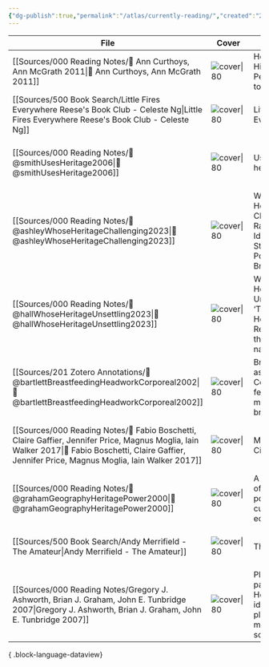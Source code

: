 ```yaml
---
{"dg-publish":true,"permalink":"/atlas/currently-reading/","created":"2024-06-18T09:05:16.000+08:00","updated":"2024-07-31T21:30:05.000+08:00"}
---
```



| File                                                                                                                                                                                                      | Cover                                                                                                                                                                                                                                                                           | Title                                                                               | Yr   | Modified                | Added                     |
| --------------------------------------------------------------------------------------------------------------------------------------------------------------------------------------------------------- | ------------------------------------------------------------------------------------------------------------------------------------------------------------------------------------------------------------------------------------------------------------------------------- | ----------------------------------------------------------------------------------- | ---- | ----------------------- | ------------------------- |
| [[Sources/000 Reading Notes/📖 Ann Curthoys, Ann McGrath 2011\|📖 Ann Curthoys, Ann McGrath 2011]]                                                                                                     | ![cover\|80](https://media.springernature.com/full/springer-static/cover-hires/book/978-0-230-30496-3)                                                                                                                                                                          | How to Write History that People Want to Read                                       | 2011 | 10:18 AM - 2025 May 07  | 9:20 AM - 2025 April 29   |
| [[Sources/500 Book Search/Little Fires Everywhere Reese's Book Club - Celeste Ng\|Little Fires Everywhere Reese's Book Club - Celeste Ng]]                                                             | ![cover\|80](http://books.google.com/books/content?id=OsUPDgAAQBAJ&printsec=frontcover&img=1&zoom=1&edge=curl&source=gbs_api)                                                                                                                                                   | Little Fires Everywhere                                                             | \-   | 8:55 AM - 2025 April 23 | 8:54 AM - 2025 April 23   |
| [[Sources/000 Reading Notes/📖 @smithUsesHeritage2006\|📖 @smithUsesHeritage2006]]                                                                                                                     | ![cover\|80](https://books.google.com.ph/books/content?id=8wO7uQAACAAJ&printsec=frontcover&img=1&zoom=1&imgtk=AFLRE72riQ-h1jrgZSvOXk0JpHRvN31xhwH4dsnoNww2V58RJIz6A5bgM8TV62lZ457Z-NZGxtqMsTGVXuXVo82M_tW5rfZIj-srpaZCumkaFjBvVuBbXGXUxiHG8FO5Jj4n08KvCtou)                     | Uses of heritage                                                                    | 2006 | 8:53 AM - 2025 April 23 | 10:27 AM - 2025 March 17  |
| [[Sources/000 Reading Notes/📖 @ashleyWhoseHeritageChallenging2023\|📖 @ashleyWhoseHeritageChallenging2023]]                                                                                           | ![cover\|80](https://books.google.com.ph/books/publisher/content?id=b7iqEAAAQBAJ&printsec=frontcover&img=1&zoom=1&edge=curl&imgtk=AFLRE71WaTgRx_-FCeqkqHyELYBDVM3SMfATIWnNoPpaq48U5zBRobI4bWNJSKB0D4lhzmVpaoEqJW7_h1usGxmUs4EBSIEn1-cBeZP3lEGopLGn2qMU4SFupShmbq8lLQd_LRLC_Lmg) | Whose Heritage?: Challenging Race and Identity in Stuart Hall’s Post-nation Britain | 2023 | 8:53 AM - 2025 April 23 | 3:05 PM - 2025 April 07   |
| [[Sources/000 Reading Notes/📖 @hallWhoseHeritageUnsettling2023\|📖 @hallWhoseHeritageUnsettling2023]]                                                                                                 | ![cover\|80](https://i1.rgstatic.net/publication/367639484_Whose_Heritage_Un-settling_'The_Heritage'_Re-imagining_the_Post-nation/links/63d9b882c465a873a2723d5d/largepreview.png)                                                                                              | Whose Heritage? Un-settling ‘The Heritage’, Re-imagining the Post-nation            | 2023 | 8:53 AM - 2025 April 23 | 3:03 PM - 2025 April 07   |
| [[Sources/201 Zotero Annotations/📑 @bartlettBreastfeedingHeadworkCorporeal2002\|📑 @bartlettBreastfeedingHeadworkCorporeal2002]]                                                                      | ![cover\|80](https://i1.rgstatic.net/publication/223511572_Breastfeeding_as_Headwork_Corporeal_Feminism_and_Meanings_for_Breastfeeding/links/61a18b973068c54fa52044e1/largepreview.png)                                                                                         | Breastfeeding as headwork: Corporeal feminism and meanings for breastfeeding        | 2002 | 8:52 AM - 2025 April 23 | 1:11 PM - 2024 October 06 |
| [[Sources/000 Reading Notes/📖 Fabio Boschetti, Claire Gaffier, Jennifer Price, Magnus Moglia, Iain Walker 2017\|📖 Fabio Boschetti, Claire Gaffier, Jennifer Price, Magnus Moglia, Iain Walker 2017]] | ![cover\|80](https://i1.rgstatic.net/publication/317104143_Myths_of_the_City/links/5a725aab0f7e9b20d48e0ed1/largepreview.png)                                                                                                                                                   | Myths of the City                                                                   | 2017 | 8:50 AM - 2025 April 23 | 8:56 PM - 2024 August 05  |
| [[Sources/000 Reading Notes/📖 @grahamGeographyHeritagePower2000\|📖 @grahamGeographyHeritagePower2000]]                                                                                               | ![cover\|80](https://images.routledge.com/common/jackets/crclarge/978034067/9780340677780.jpg)                                                                                                                                                                                  | A geography of heritage : power, culture, and economy                               | 2000 | 8:45 AM - 2025 April 23 | 4:00 PM - 2025 March 27   |
| [[Sources/500 Book Search/Andy Merrifield - The Amateur\|Andy Merrifield - The Amateur]]                                                                                                               | ![cover\|80](http://books.google.com/books/content?id=kedqDwAAQBAJ&printsec=frontcover&img=1&zoom=1&edge=curl&source=gbs_api)                                                                                                                                                   | The Amateur                                                                         | 2018 | 9:35 PM - 2024 July 27  | 9:33 PM - 2024 July 27    |
| [[Sources/000 Reading Notes/Gregory J. Ashworth, Brian J. Graham, John E. Tunbridge 2007\|Gregory J. Ashworth, Brian J. Graham, John E. Tunbridge 2007]]                                               | ![cover\|80](http://books.google.com/books/content?id=j-PtAAAAMAAJ&printsec=frontcover&img=1&zoom=1&source=gbs_api)                                                                                                                                                             | Pluralising pasts: Heritage, identity and place in multicultural societies          | 2007 | 10:59 PM - 2024 July 21 | 10:00 AM - 2024 June 18   |

{ .block-language-dataview}


